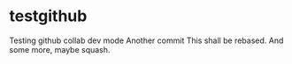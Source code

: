 testgithub
==========

Testing github collab dev mode
Another commit
This shall be rebased.
And some more, maybe squash.